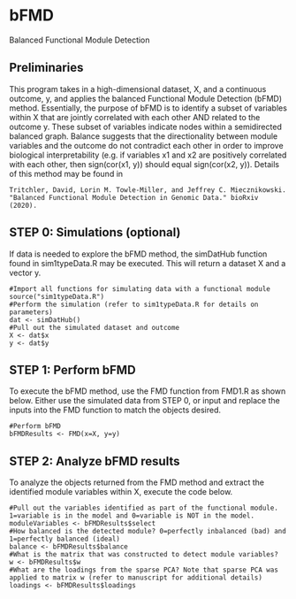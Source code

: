 # bFMD
Balanced Functional Module Detection

## Preliminaries
This program takes in a high-dimensional dataset, X, and a continuous outcome, y, and applies the balanced Functional Module Detection (bFMD) method. Essentially, the purpose of bFMD is to identify a subset of variables within X that are jointly correlated with each other AND related to the outcome y. These subset of variables indicate nodes within a semidirected balanced graph. Balance suggests that the directionality between module variables and the outcome do not contradict each other in order to improve biological interpretability (e.g. if variables x1 and x2 are positively correlated with each other, then sign(cor(x1, y)) should equal sign(cor(x2, y)). Details of this method may be found in

    Tritchler, David, Lorin M. Towle-Miller, and Jeffrey C. Miecznikowski. "Balanced Functional Module Detection in Genomic Data." bioRxiv (2020).

## STEP 0: Simulations (optional)
If data is needed to explore the bFMD method, the simDatHub function found in sim1typeData.R may be executed. This will return a dataset X and a vector y.

    #Import all functions for simulating data with a functional module
    source("sim1typeData.R")
    #Perform the simulation (refer to sim1typeData.R for details on parameters)
    dat <- simDatHub()
    #Pull out the simulated dataset and outcome
    X <- dat$x
    y <- dat$y

## STEP 1: Perform bFMD
To execute the bFMD method, use the FMD function from FMD1.R as shown below. Either use the simulated data from STEP 0, or input and replace the inputs into the FMD function to match the objects desired.

    #Perform bFMD
    bFMDResults <- FMD(x=X, y=y)
    
## STEP 2: Analyze bFMD results
To analyze the objects returned from the FMD method and extract the identified module variables within X, execute the code below.

    #Pull out the variables identified as part of the functional module. 1=variable is in the model and 0=variable is NOT in the model.
    moduleVariables <- bFMDResults$select
    #How balanced is the detected module? 0=perfectly inbalanced (bad) and 1=perfectly balanced (ideal)
    balance <- bFMDResults$balance
    #What is the matrix that was constructed to detect module variables?
    w <- bFMDResults$w
    #What are the loadings from the sparse PCA? Note that sparse PCA was applied to matrix w (refer to manuscript for additional details)
    loadings <- bFMDResults$loadings
    
